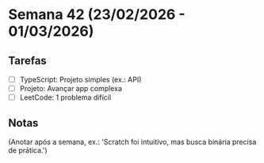 # Semana 42 (23/02/2026 - 01/03/2026)

## Tarefas
- [ ] TypeScript: Projeto simples (ex.: API)
- [ ] Projeto: Avançar app complexa
- [ ] LeetCode: 1 problema difícil

## Notas
(Anotar após a semana, ex.: 'Scratch foi intuitivo, mas busca binária precisa de prática.')